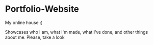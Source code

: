 # Portfolio-Website
My online house :)

Showcases who I am, what I'm made, what I've done, and other things about me. Please, take a look
